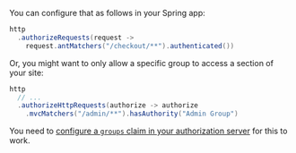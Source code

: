 You can configure that as follows in your Spring app:

```java
http
  .authorizeRequests(request ->
    request.antMatchers("/checkout/**").authenticated())
```

Or, you might want to only allow a specific group to access a section of your site:

```java
http
  // ...
  .authorizeHttpRequests(authorize -> authorize
    .mvcMatchers("/admin/**").hasAuthority("Admin Group")
```

You need to [configure a `groups` claim in your authorization server](/docs/guides/customize-tokens-groups-claim/main/#add-a-groups-claim-for-the-org-authorization-server) for this to work.